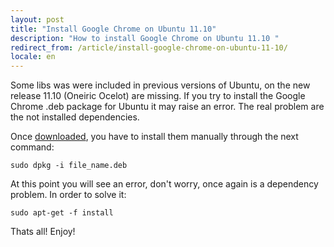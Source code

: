 ```yaml
---
layout: post
title: "Install Google Chrome on Ubuntu 11.10"
description: "How to install Google Chrome on Ubuntu 11.10 "
redirect_from: /article/install-google-chrome-on-ubuntu-11-10/
locale: en
---
```


Some libs was were included in previous versions of Ubuntu, on the new release 11.10 (Oneiric Ocelot) are missing. If you try to install the Google Chrome .deb package for Ubuntu it may raise an error. The real problem are the not installed dependencies.

Once <a href="http://www.google.com/chrome/eula.html">downloaded</a>, you have to install them manually through the next command:


    sudo dpkg -i file_name.deb

At this point you will see an error, don't worry, once again is a dependency problem. In order to solve it:


    sudo apt-get -f install



Thats all! Enjoy!
